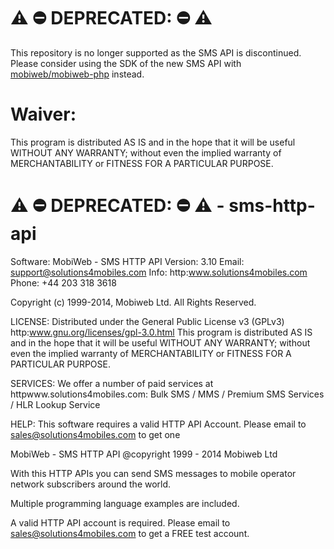 :warning: :no_entry: DEPRECATED: :no_entry: :warning:
============
This repository is no longer supported as the SMS API is discontinued. Please consider using the SDK of the new SMS API with [mobiweb/mobiweb-php][mobiwebphp] instead.

Waiver:
============
This program is distributed AS IS and in the hope that it will be useful
WITHOUT ANY WARRANTY; without even the implied warranty of
MERCHANTABILITY or FITNESS FOR A PARTICULAR PURPOSE.


:warning: :no_entry: DEPRECATED: :no_entry: :warning: - sms-http-api
============

Software: MobiWeb - SMS HTTP API
Version: 	3.10
Email: 	support@solutions4mobiles.com
Info: 		http:www.solutions4mobiles.com
Phone:		+44 203 318 3618

Copyright (c) 1999-2014, Mobiweb Ltd. All Rights Reserved.

LICENSE:
Distributed under the General Public License v3 (GPLv3)
http:www.gnu.org/licenses/gpl-3.0.html
This program is distributed AS IS and in the hope that it will be useful
WITHOUT ANY WARRANTY; without even the implied warranty of
MERCHANTABILITY or FITNESS FOR A PARTICULAR PURPOSE.

SERVICES:
We offer a number of paid services at httpwww.solutions4mobiles.com:
Bulk SMS / MMS / Premium SMS Services	/ HLR Lookup Service

HELP:
This software requires a valid HTTP API Account. Please email to
sales@solutions4mobiles.com to get one


 MobiWeb - SMS HTTP API
 @copyright 1999 - 2014 Mobiweb Ltd
 
With this HTTP APIs you can send SMS messages to mobile operator network subscribers
around the world.

Multiple programming language examples are included.

A valid HTTP API account is required. Please email to sales@solutions4mobiles.com to
get a FREE test account.

[mobiwebphp]: https://github.com/mobiweb/mobiweb-php